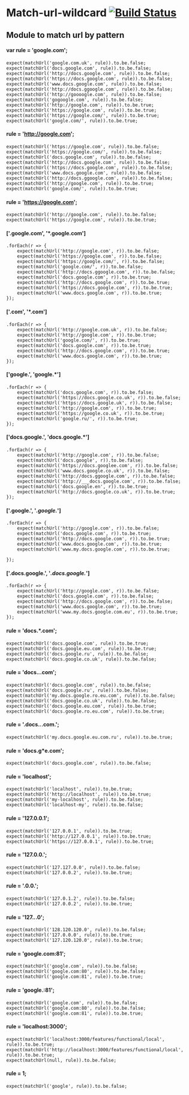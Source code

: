 # Match-url-wildcard [![Build Status](https://travis-ci.org/AlexKamaev/proxy-bypass.svg?branch=master)](https://travis-ci.org/AlexKamaev/proxy-bypass)
## Module to match url by pattern

#### var rule = 'google.com';

    expect(matchUrl('google.com.uk', rule)).to.be.false;
    expect(matchUrl('docs.google.com', rule)).to.be.false;
    expect(matchUrl('http://docs.google.com', rule)).to.be.false;
    expect(matchUrl('https://docs.google.com', rule)).to.be.false;
    expect(matchUrl('www.docs.google.com', rule)).to.be.false;
    expect(matchUrl('http://docs.ggoogle.com', rule)).to.be.false;
    expect(matchUrl('http://goooogle.com', rule)).to.be.false;
    expect(matchUrl('gogoogle.com', rule)).to.be.false;
    expect(matchUrl('http://google.com', rule)).to.be.true;
    expect(matchUrl('https://google.com', rule)).to.be.true;
    expect(matchUrl('https://google.com/', rule)).to.be.true;
    expect(matchUrl('google.com/', rule)).to.be.true;

#### rule = 'http://google.com';

    expect(matchUrl('https://google.com', rule)).to.be.false;
    expect(matchUrl('https://google.com/', rule)).to.be.false;
    expect(matchUrl('docs.google.com', rule)).to.be.false;
    expect(matchUrl('http://docs.google.com', rule)).to.be.false;
    expect(matchUrl('https://docs.google.com', rule)).to.be.false;
    expect(matchUrl('www.docs.google.com', rule)).to.be.false;
    expect(matchUrl('http://docs.ggoogle.com', rule)).to.be.false;
    expect(matchUrl('http://google.com', rule)).to.be.true;
    expect(matchUrl('google.com/', rule)).to.be.true;

#### rule = 'https://google.com';

    expect(matchUrl('http://google.com', rule)).to.be.false;
    expect(matchUrl('https://google.com', rule)).to.be.true;

#### ['.google.com', '*.google.com']
    .forEach(r => {
        expect(matchUrl('http://google.com', r)).to.be.false;
        expect(matchUrl('https://google.com', r)).to.be.false;
        expect(matchUrl('https://google.com/', r)).to.be.false;
        expect(matchUrl('google.com/', r)).to.be.false;
        expect(matchUrl('http://docs.ggoogle.com', r)).to.be.false;
        expect(matchUrl('docs.google.com', r)).to.be.true;
        expect(matchUrl('http://docs.google.com', r)).to.be.true;
        expect(matchUrl('https://docs.google.com', r)).to.be.true;
        expect(matchUrl('www.docs.google.com', r)).to.be.true;
    });

#### ['.com', '*.com']
    .forEach(r => {
        expect(matchUrl('http://google.com.uk', r)).to.be.false;
        expect(matchUrl('http://google.com', r)).to.be.true;
        expect(matchUrl('google.com/', r)).to.be.true;
        expect(matchUrl('docs.google.com', r)).to.be.true;
        expect(matchUrl('http://docs.google.com', r)).to.be.true;
        expect(matchUrl('www.docs.google.com', r)).to.be.true;
    });

#### ['google.', 'google.*']
    .forEach(r => {
        expect(matchUrl('docs.google.com', r)).to.be.false;
        expect(matchUrl('https://docs.google.co.uk', r)).to.be.false;
        expect(matchUrl('https://docs.google.uk', r)).to.be.false;
        expect(matchUrl('http://google.com', r)).to.be.true;
        expect(matchUrl('https://google.co.uk', r)).to.be.true;
        expect(matchUrl('google.ru/', r)).to.be.true;
    });

#### ['docs.google.', 'docs.google.*']
    .forEach(r => {
        expect(matchUrl('http://google.com', r)).to.be.false;
        expect(matchUrl('docs.google', r)).to.be.false;
        expect(matchUrl('https://docs.googlee.com', r)).to.be.false;
        expect(matchUrl('www.docs.google.co.uk', r)).to.be.false;
        expect(matchUrl('http://docs.ggoogle.com', r)).to.be.false;
        expect(matchUrl('http://___docs.google.com', r)).to.be.false;
        expect(matchUrl('docs.google.en', r)).to.be.true;
        expect(matchUrl('http://docs.google.co.uk', r)).to.be.true;
    });

#### ['.google.', '*.google.*']
    .forEach(r => {
        expect(matchUrl('http://google.com', r)).to.be.false;
        expect(matchUrl('docs.google.com', r)).to.be.true;
        expect(matchUrl('http://docs.google.com', r)).to.be.true;
        expect(matchUrl('www.docs.google.com', r)).to.be.true;
        expect(matchUrl('www.my.docs.google.com', r)).to.be.true;

    });

#### ['.docs.google.', '*.docs.google.*']
    .forEach(r => {
        expect(matchUrl('http://google.com', r)).to.be.false;
        expect(matchUrl('docs.google.com', r)).to.be.false;
        expect(matchUrl('http://docs.google.com', r)).to.be.false;
        expect(matchUrl('www.docs.google.com', r)).to.be.true;
        expect(matchUrl('www.my.docs.google.com.eu', r)).to.be.true;
    });

#### rule = 'docs.*.com';

    expect(matchUrl('docs.google.com', rule)).to.be.true;
    expect(matchUrl('docs.google.eu.com', rule)).to.be.true;
    expect(matchUrl('docs.google.ru', rule)).to.be.false;
    expect(matchUrl('docs.google.co.uk', rule)).to.be.false;

#### rule = 'docs.*.*.com';

    expect(matchUrl('docs.google.com', rule)).to.be.false;
    expect(matchUrl('docs.google.ru', rule)).to.be.false;
    expect(matchUrl('my.docs.google.ro.eu.com', rule)).to.be.false;
    expect(matchUrl('docs.google.co.uk', rule)).to.be.false;
    expect(matchUrl('docs.google.eu.com', rule)).to.be.true;
    expect(matchUrl('docs.google.ro.eu.com', rule)).to.be.true;

#### rule = '.docs.*.*.com.';

    expect(matchUrl('my.docs.google.eu.com.ru', rule)).to.be.true;

#### rule = 'docs.g*e.com';

    expect(matchUrl('docs.google.com', rule)).to.be.false;

#### rule = 'localhost';

    expect(matchUrl('localhost', rule)).to.be.true;
    expect(matchUrl('http://localhost', rule)).to.be.true;
    expect(matchUrl('my-localhost', rule)).to.be.false;
    expect(matchUrl('localhost-my', rule)).to.be.false;

#### rule = '127.0.0.1';

    expect(matchUrl('127.0.0.1', rule)).to.be.true;
    expect(matchUrl('http://127.0.0.1', rule)).to.be.true;
    expect(matchUrl('https://127.0.0.1', rule)).to.be.true;

#### rule = '127.0.0.';

    expect(matchUrl('127.127.0.0', rule)).to.be.false;
    expect(matchUrl('127.0.0.2', rule)).to.be.true;

#### rule = '.0.0.';

    expect(matchUrl('127.0.1.2', rule)).to.be.false;
    expect(matchUrl('127.0.0.2', rule)).to.be.true;

#### rule = '127.*.*.0';

    expect(matchUrl('128.120.120.0', rule)).to.be.false;
    expect(matchUrl('127.0.0.0', rule)).to.be.true;
    expect(matchUrl('127.120.120.0', rule)).to.be.true;

#### rule = 'google.com:81';

    expect(matchUrl('google.com', rule)).to.be.false;
    expect(matchUrl('google.com:80', rule)).to.be.false;
    expect(matchUrl('google.com:81', rule)).to.be.true;

#### rule = 'google.:81';

    expect(matchUrl('google.com', rule)).to.be.false;
    expect(matchUrl('google.com:80', rule)).to.be.false;
    expect(matchUrl('google.com:81', rule)).to.be.true;

#### rule = 'localhost:3000';

    expect(matchUrl('localhost:3000/features/functional/local', rule)).to.be.true;
    expect(matchUrl('http://localhost:3000/features/functional/local', rule)).to.be.true;
    expect(matchUrl(null, rule)).to.be.false;

#### rule = 1;

    expect(matchUrl('google', rule)).to.be.false;
